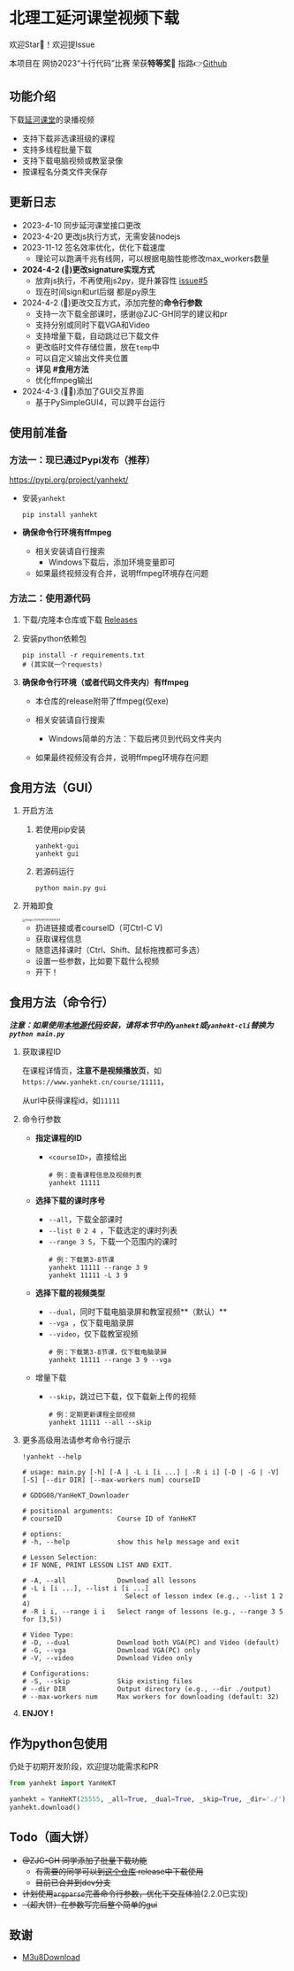 # 北理工延河课堂视频下载

欢迎Star🌟！欢迎提Issue

本项目在 网协2023“十行代码”比赛 荣获**特等奖**🎉 指路👉[Github](https://github.com/BITNP/poems-2023/)

## 功能介绍

下载[延河课堂](https://www.yanhekt.cn/)的录播视频

- 支持下载非选课班级的课程
- 支持多线程批量下载
- 支持下载电脑视频或教室录像
- 按课程名分类文件夹保存

## 更新日志

- 2023-4-10 同步延河课堂接口更改
- 2023-4-20 更改js执行方式，无需安装nodejs
- 2023-11-12 签名效率优化，优化下载速度
   - 理论可以跑满千兆有线网，可以根据电脑性能修改max_workers数量
- **2024-4-2 (🌟)更改signature实现方式**
   - 放弃js执行，不再使用js2py，提升兼容性 [issue#5](https://github.com/GDDG08/YanHeKT_Downloader/issues/5)
   - 现在时间sign和url后缀 都是py原生
- 2024-4-2 (🌟)更改交互方式，添加完整的**命令行参数**
   - 支持一次下载全部课时，感谢@ZJC-GH同学的建议和pr
   - 支持分别或同时下载VGA和Video
   - 支持增量下载，自动跳过已下载文件
   - 更改临时文件存储位置，放在`temp`中
   - 可以自定义输出文件夹位置
   - **详见 #食用方法**
   - 优化ffmpeg输出
- 2024-4-3 (🌟🌟)添加了GUI交互界面
   - 基于PySimpleGUI4，可以跨平台运行


## 使用前准备

### 方法一：现已通过Pypi发布（推荐）

https://pypi.org/project/yanhekt/

- 安装`yanhekt`

    ```shell
    pip install yanhekt
    ```

- **确保命令行环境有ffmpeg**
  - 相关安装请自行搜索
    - Windows下载后，添加环境变量即可
  - 如果最终视频没有合并，说明ffmpeg环境存在问题

### 方法二：使用源代码

1. 下载/克隆本仓库或下载 [Releases](https://github.com/GDDG08/YanHeKT_Downloader/releases/latest)

2. 安装python依赖包

   ```shell
   pip install -r requirements.txt
   # (其实就一个requests)
   ```

3. **确保命令行环境（或者代码文件夹内）有ffmpeg**

   - 本仓库的release附带了ffmpeg(仅exe)
   - 相关安装请自行搜索
     - Windows简单的方法：下载后拷贝到代码文件夹内

   - 如果最终视频没有合并，说明ffmpeg环境存在问题

## 食用方法（GUI）

1. 开启方法

   1. 若使用pip安装

      ```shell
      yanhekt-gui
      yanhekt gui
      ```

   2. 若源码运行

      ```shell
      python main.py gui
      ```

2. 开箱即食

   <img src="assets/image-20240403163924034.png" alt="image-20240403163924034" style="zoom:33%;" />

   - 扔进链接或者courseID（可Ctrl-C V)
   - 获取课程信息
   - 随意选择课时（Ctrl、Shift、鼠标拖拽都可多选）
   - 设置一些参数，比如要下载什么视频
   - 开下！


## 食用方法（命令行）

***注意：如果使用[本地源代码](#方法二：使用源代码)安装，请将本节中的`yanhekt`或`yanhekt-cli`替换为`python main.py`***

1. 获取课程ID

   在课程详情页，**注意不是视频播放页**，如`https://www.yanhekt.cn/course/11111`，

   从url中获得课程id，如`11111`

2. 命令行参数

   - **指定课程的ID**

     - `<courseID>`，直接给出

       ```shell
       # 例：查看课程信息及视频列表
       yanhekt 11111
       ```

   - **选择下载的课时序号**

     - `--all`，下载全部课时
     - `--list 0 2 4 `，下载选定的课时列表
     - `--range 3 5`，下载一个范围内的课时
       ```shell
       # 例：下载第3-8节课
       yanhekt 11111 --range 3 9
       yanhekt 11111 -L 3 9
       ```

   - **选择下载的视频类型**

     - `--dual`，同时下载电脑录屏和教室视频**（默认）**
     - `--vga `，仅下载电脑录屏
     - `--video`，仅下载教室视频
       ```shell
       # 例：下载第3-8节课，仅下载电脑录屏
       yanhekt 11111 --range 3 9 --vga
       ```

   - 增量下载

     - `--skip`，跳过已下载，仅下载新上传的视频
       ```shell
       # 例：定期更新课程全部视频
       yanhekt 11111 --all --skip
       ```

3. 更多高级用法请参考命令行提示

   ```shell
   !yanhekt --help
   
   # usage: main.py [-h] [-A | -L i [i ...] | -R i i] [-D | -G | -V] [-S] [--dir DIR] [--max-workers num] courseID
   
   # GDDG08/YanHeKT_Downloader
   
   # positional arguments:
   # courseID              Course ID of YanHeKT
   
   # options:
   # -h, --help            show this help message and exit
   
   # Lesson Selection:
   # IF NONE, PRINT LESSON LIST AND EXIT.
   
   # -A, --all             Download all lessons
   # -L i [i ...], --list i [i ...]
   #                         Select of lesson index (e.g., --list 1 2 4)
   # -R i i, --range i i   Select range of lessons (e.g., --range 3 5 for [3,5))
   
   # Video Type:
   # -D, --dual            Download both VGA(PC) and Video (default)
   # -G, --vga             Download VGA(PC) only
   # -V, --video           Download Video only
   
   # Configurations:
   # -S, --skip            Skip existing files
   # --dir DIR             Output directory (e.g., --dir ./output)
   # --max-workers num     Max workers for downloading (default: 32)
   
   ```

4. **ENJOY !**



## 作为python包使用

仍处于初期开发阶段，欢迎提功能需求和PR

```python
from yanhekt import YanHeKT

yanhekt = YanHeKT(25555, _all=True, _dual=True, _skip=True, _dir='./')
yanhekt.download()
```



## Todo（画大饼）

- ~~@ZJC-GH 同学添加了批量下载功能~~
   - ~~有需要的同学可以到[这个仓库](https://github.com/ZJC-GH/YanHeKT_Downloader) release中下载使用~~
   - ~~目前已合并到dev分支~~
- ~~计划使用`argparse`完善命令行参数，优化下交互体验~~(2.2.0已实现)
- ~~（超大饼）在参数写完后整个简单的gui~~


## 致谢

- [M3u8Download](https://github.com/anwenzen/M3u8Download)
